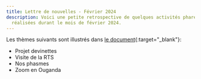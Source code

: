 ```yaml
---
title: Lettre de nouvelles - Février 2024
description: Voici une petite retrospective de quelques activités phares
  réalisées durant le mois de février 2024.
---
```

L﻿es thèmes suivants sont  illustrés dans [le document](/media/blog/lettre%20nouvelle%202024%2002.pdf){:target="_blank"}:

* Projet devinettes
* Visite de la RTS
* Nos phasmes
* Zoom en Ouganda